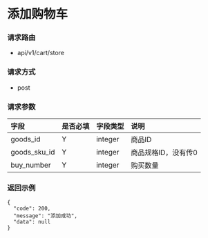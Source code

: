 # 添加购物车

### 请求路由

* api/v1/cart/store

### 请求方式

* post

### 请求参数

| 字段           | 是否必填 | 字段类型    | 说明          |
|:-------------|:-----|:--------|:------------|
| goods_id     | Y    | integer | 商品ID        |
| goods_sku_id | Y    | integer | 商品规格ID，没有传0 |
| buy_number   | Y    | integer | 购买数量        |

### 返回示例

```
{
  "code": 200,
  "message": "添加成功",
  "data": null
}
```
